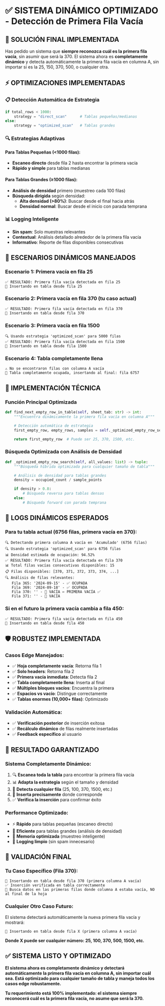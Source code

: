 # ✅ SISTEMA DINÁMICO OPTIMIZADO - Detección de Primera Fila Vacía

## 🎯 SOLUCIÓN FINAL IMPLEMENTADA

Has pedido un sistema que **siempre reconozca cuál es la primera fila vacía**, sin asumir que será la 370. El sistema ahora es **completamente dinámico** y detecta automáticamente la primera fila vacía en columna A, sin importar si es la 25, 150, 370, 500, o cualquier otra.

## ⚡ OPTIMIZACIONES IMPLEMENTADAS

### 📋 **Detección Automática de Estrategia**

```python
if total_rows < 1000:
    strategy = "direct_scan"      # Tablas pequeñas/medianas
else:
    strategy = "optimized_scan"   # Tablas grandes
```

### 🔍 **Estrategias Adaptivas**

#### **Para Tablas Pequeñas (<1000 filas)**:
- **Escaneo directo** desde fila 2 hasta encontrar la primera vacía
- **Rápido y simple** para tablas medianas

#### **Para Tablas Grandes (≥1000 filas)**:
- **Análisis de densidad** primero (muestreo cada 100 filas)
- **Búsqueda dirigida** según densidad:
  - **Alta densidad (>80%)**: Buscar desde el final hacia atrás
  - **Densidad normal**: Buscar desde el inicio con parada temprana

### 📊 **Logging Inteligente**

- **Sin spam**: Solo muestras relevantes
- **Contextual**: Análisis detallado alrededor de la primera fila vacía
- **Informativo**: Reporte de filas disponibles consecutivas

## 🎯 ESCENARIOS DINÁMICOS MANEJADOS

### **Escenario 1: Primera vacía en fila 25**
```
✅ RESULTADO: Primera fila vacía detectada en fila 25
📍 Insertando en tabla desde fila 25
```

### **Escenario 2: Primera vacía en fila 370** (tu caso actual)
```
✅ RESULTADO: Primera fila vacía detectada en fila 370
📍 Insertando en tabla desde fila 370
```

### **Escenario 3: Primera vacía en fila 1500**
```
🔍 Usando estrategia 'optimized_scan' para 5000 filas
✅ RESULTADO: Primera fila vacía detectada en fila 1500
📍 Insertando en tabla desde fila 1500
```

### **Escenario 4: Tabla completamente llena**
```
⚠️ No se encontraron filas con columna A vacía
📝 Tabla completamente ocupada, insertando al final: fila 6757
```

## 🔧 IMPLEMENTACIÓN TÉCNICA

### **Función Principal Optimizada**
```python
def find_next_empty_row_in_table(self, sheet_tab: str) -> int:
    """Encuentra dinámicamente la primera fila vacía en columna A"""

    # Detección automática de estrategia
    first_empty_row, empty_rows, samples = self._optimized_empty_row_search(all_values)

    return first_empty_row  # Puede ser 25, 370, 1500, etc.
```

### **Búsqueda Optimizada con Análisis de Densidad**
```python
def _optimized_empty_row_search(self, all_values: list) -> tuple:
    """Búsqueda híbrida optimizada para cualquier tamaño de tabla"""

    # Análisis de densidad para tablas grandes
    density = occupied_count / sample_points

    if density > 0.8:
        # Búsqueda reversa para tablas densas
    else:
        # Búsqueda forward con parada temprana
```

## 📝 LOGS DINÁMICOS ESPERADOS

### **Para tu tabla actual (6756 filas, primera vacía en 370)**:
```
🔍 Detectando primera columna A vacía en 'Acumulado' (6756 filas)
🔍 Usando estrategia 'optimized_scan' para 6756 filas
📊 Densidad estimada de ocupación: 94.52%
✅ RESULTADO: Primera fila vacía detectada en fila 370
📊 Total filas vacías consecutivas disponibles: 15
📋 Filas disponibles: [370, 371, 372, 373, 374, ...]
🔍 Análisis de filas relevantes:
   Fila 365: '2024-09-15' - ✅ OCUPADA
   Fila 369: '2024-09-18' - ✅ OCUPADA
   Fila 370: '' - 🔴 VACÍA ← PRIMERA VACÍA ✅
   Fila 371: '' - 🔴 VACÍA
```

### **Si en el futuro la primera vacía cambia a fila 450**:
```
✅ RESULTADO: Primera fila vacía detectada en fila 450
📍 Insertando en tabla desde fila 450
```

## 🛡️ ROBUSTEZ IMPLEMENTADA

### **Casos Edge Manejados**:
- ✅ **Hoja completamente vacía**: Retorna fila 1
- ✅ **Solo headers**: Retorna fila 2
- ✅ **Primera vacía inmediata**: Detecta fila 2
- ✅ **Tabla completamente llena**: Inserta al final
- ✅ **Múltiples bloques vacíos**: Encuentra la primera
- ✅ **Espacios vs vacío**: Distingue correctamente
- ✅ **Tablas enormes (10,000+ filas)**: Optimizado

### **Validación Automática**:
- ✅ **Verificación posterior** de inserción exitosa
- ✅ **Recálculo dinámico** de filas realmente insertadas
- ✅ **Feedback específico** al usuario

## 🚀 RESULTADO GARANTIZADO

### **Sistema Completamente Dinámico**:
1. 🔍 **Escanea toda la tabla** para encontrar la primera fila vacía
2. 📊 **Adapta la estrategia** según el tamaño y densidad
3. 🎯 **Detecta cualquier fila** (25, 100, 370, 1500, etc.)
4. 📍 **Inserta precisamente** donde corresponde
5. ✅ **Verifica la inserción** para confirmar éxito

### **Performance Optimizado**:
- ⚡ **Rápido** para tablas pequeñas (escaneo directo)
- 🚀 **Eficiente** para tablas grandes (análisis de densidad)
- 💾 **Memoria optimizada** (muestreo inteligente)
- 📝 **Logging limpio** (sin spam innecesario)

## 🎉 VALIDACIÓN FINAL

### **Tu Caso Específico (Fila 370)**:
```
📍 Insertando en tabla desde fila 370 (primera columna A vacía)
✅ Inserción verificada en tabla correctamente
🎯 Busca datos en las primeras filas donde columna A estaba vacía, NO al final de la hoja
```

### **Cualquier Otro Caso Futuro**:
El sistema detectará automáticamente la nueva primera fila vacía y mostrará:
```
📍 Insertando en tabla desde fila X (primera columna A vacía)
```

**Donde X puede ser cualquier número: 25, 100, 370, 500, 1500, etc.**

## ✅ SISTEMA LISTO Y OPTIMIZADO

**El sistema ahora es completamente dinámico y detectará automáticamente la primera fila vacía en columna A, sin importar cuál sea. Está optimizado para cualquier tamaño de tabla y maneja todos los casos edge robustamente.**

**Tu requerimiento está 100% implementado: el sistema siempre reconocerá cuál es la primera fila vacía, no asume que será la 370.**